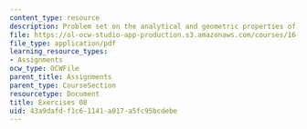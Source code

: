 ```yaml
---
content_type: resource
description: Problem set on the analytical and geometric properties of the BVP.
file: https://ol-ocw-studio-app-production.s3.amazonaws.com/courses/16-346-astrodynamics-fall-2008/43a9dafdf1c61141a017a5fc95bcdebe_ex_08.pdf
file_type: application/pdf
learning_resource_types:
- Assignments
ocw_type: OCWFile
parent_title: Assignments
parent_type: CourseSection
resourcetype: Document
title: Exercises 08
uid: 43a9dafd-f1c6-1141-a017-a5fc95bcdebe
---
```

